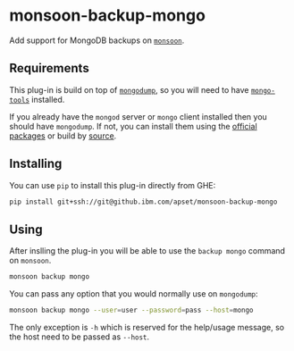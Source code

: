 # monsoon-backup-mongo
Add support for MongoDB backups on [`monsoon`](https://github.ibm.com/apset/monsoon).

## Requirements
This plug-in is build on top of [`mongodump`](https://docs.mongodb.com/manual/reference/program/mongodump/#bin.mongodump),
so you will need to have [`mongo-tools`](https://github.com/mongodb/mongo-tools)
installed. 

If you already have the `mongod` server or `mongo` client installed then you 
should have `mongodump`. If not, you can install them using the 
[official packages](https://docs.mongodb.com/manual/tutorial/install-mongodb-on-ubuntu/#packages)
or build by [source](https://github.com/mongodb/mongo-tools).

## Installing
You can use `pip` to install this plug-in directly from GHE:
```sh
pip install git+ssh://git@github.ibm.com/apset/monsoon-backup-mongo
```

## Using
After inslling the plug-in you will be able to use the `backup mongo` command
on `monsoon`.

```sh
monsoon backup mongo
```

You can pass any option that you would normally use on `mongodump`:

```sh
monsoon backup mongo --user=user --password=pass --host=mongo
```

The only exception is `-h` which is reserved for the help/usage message, so the
host need to be passed as `--host`.
